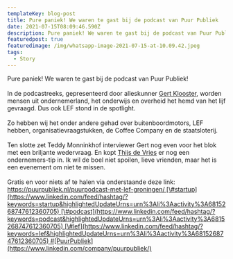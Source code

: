 ```yaml
---
templateKey: blog-post
title: Pure paniek! We waren te gast bij de podcast van Puur Publiek
date: 2021-07-15T08:09:46.590Z
description: Pure paniek! We waren te gast bij de podcast van Puur Publiek
featuredpost: true
featuredimage: /img/whatsapp-image-2021-07-15-at-10.09.42.jpeg
tags:
  - Story
---
```

Pure paniek! We waren te gast bij de podcast van Puur Publiek!\
\
In de podcastreeks, gepresenteerd door alleskunner [Gert Klooster](https://www.linkedin.com/in/ACoAAAFgxRQBY11_SSDz8OsEIBTrfnr9mBWvNeE), worden mensen uit ondernemerland, het onderwijs en overheid het hemd van het lijf gevraagd. Dus ook LEF stond in de spotlight.\
\
Zo hebben wij het onder andere gehad over buitenboordmotors, LEF hebben, organisatievraagstukken, de Coffee Company en de staatsloterij.\
\
Ten slotte zet Teddy Monninkhof interviewer Gert nog even voor het blok met een briljante wedervraag. En kopt [Thijs de Vries](https://www.linkedin.com/in/ACoAABOkUZkBLgGP34r9znIAZ_j0yhtqesa19Kw) er nog een ondernemers-tip in. Ik wil de boel niet spoilen, lieve vrienden, maar het is een evenement om niet te missen.\
\
Gratis en voor niets af te halen via onderstaande deze link: https://puurpubliek.nl/puurpodcast-met-lef-groningen/ [\#startup](https://www.linkedin.com/feed/hashtag/?keywords=startup&highlightedUpdateUrns=urn%3Ali%3Aactivity%3A6815268747612360705) [\#podcast](https://www.linkedin.com/feed/hashtag/?keywords=podcast&highlightedUpdateUrns=urn%3Ali%3Aactivity%3A6815268747612360705) [\#lef](https://www.linkedin.com/feed/hashtag/?keywords=lef&highlightedUpdateUrns=urn%3Ali%3Aactivity%3A6815268747612360705) #[PuurPubliek](https://www.linkedin.com/company/puurpubliek/)